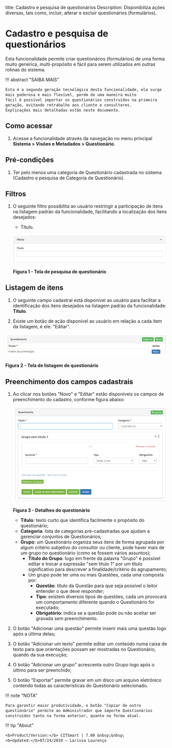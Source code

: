 title: Cadastro e pesquisa de questionários
Description: Disponibiliza ações diversas, tais como, incluir, alterar e excluir questionários (formulários).
# Cadastro e pesquisa de questionários

Esta funcionalidade permite criar questionários (formulários) de uma forma muito genérica, multi-propósito e fácil para serem 
utilizados em outras rotinas do sistema.

!!! abstract "SAIBA MAIS"

    Esta é a segunda geração tecnológica desta funcionalidade, ela surge mais poderosa e mais flexível, porém de uma maneira muito 
    fácil é possível importar os questionários construídos na primeira geração, evitando retrabalho aos cliente e consultores. 
    Explicações mais detalhadas estão neste documento.
    
Como acessar
-------------

1. Acesse a funcionalidade através da navegação no menu principal **Sistema > Visões e Metadados > Questionário**.

Pré-condições
---------------

1. Ter pelo menos uma categoria de Questionário cadastrada no sistema (Cadastro e pesquisa de Categoria de Questionário).

Filtros
---------

1. O seguinte filtro possibilita ao usuário restringir a participação de itens na listagem padrão da funcionalidade, facilitando a
localização dos itens desejados:

    - Título.
    
    ![Pesquisa](images/cad-quest.img1.jpg)
    
    **Figura 1 - Tela de pesquisa de questionário**
    
Listagem de itens
-------------------

1. O seguinte campo cadastral está disponível ao usuário para facilitar a identificação dos itens desejados na listagem padrão da
funcionalidade: **Título**.

2. Existe um botão de ação disponível ao usuário em relação a cada item da listagem, é ele: "Editar".

![Listagem](images/cad-quest.img2.jpg)

**Figura 2 - Tela de listagem de questionário**

Preenchimento dos campos cadastrais
------------------------------------

1. Ao clicar nos botões "Novo" e "Editar" estão disponíveis os campos de preenchimento do cadastro, conforme figura abaixo:

    ![Detalhes](images/cad-quest.img3.jpg)
    
    **Figura 3 - Detalhes do questionário**
    
    - **Título**: texto curto que identifica facilmente o propósito do questionário;
    - **Categoria**: lista de categorias pré-cadastradas que ajudam a gerenciar conjuntos de Questionários;
    - **Grupo**: um Questionário organiza seus itens de forma agrupada por algum critério subjetivo do consultor ou cliente, pode
    haver mais de um grupo no questionário (como se fossem vários assuntos);
        - **Título do Grupo**: logo em frente da palavra "Grupo" é possível editar e trocar a expressão "sem título 1" por um
        título significativo para descrever a finalidade/critério do agrupamento;
        - Um grupo pode ter uma ou mais Questões, cada uma composta por:
            - **Questão**: título da Questão para que seja possível o leitor entender o que deve responder;
            - **Tipo**: existem diversos tipos de questões, cada um provocará um comportamento diferente quando o Questionário 
            for executado;
            - **Obrigatório**: indica se a questão pode ou não aceitar ser gravada sem preenchimento.
            
2. O botão "Adicionar uma questão" permite inserir mais uma questão logo após a última delas;

3. O botão "Adicionar um texto" permite editar um conteúdo numa caixa de texto para que orientações possam ser mostradas no
Questionário, quando da sua execução;

4. O botão "Adicionar um grupo" acrescenta outro Grupo logo após o último para ser preenchido;

5. O botão "Exportar" permite gravar em um disco um arquivo eletrônico contendo todas as características do Questionário 
selecionado.

!!! note "NOTA"

    Para garantir maior produtividade, o botão "Copiar de outro questionário" permite ao Administrador que importe Questionários 
    construídos tanto na forma anterior, quanto na forma atual.
    
!!! tip "About"

    <b>Product/Version:</b> CITSmart | 7.00 &nbsp;&nbsp;
    <b>Updated:</b>07/24/2019 – Larissa Lourenço
